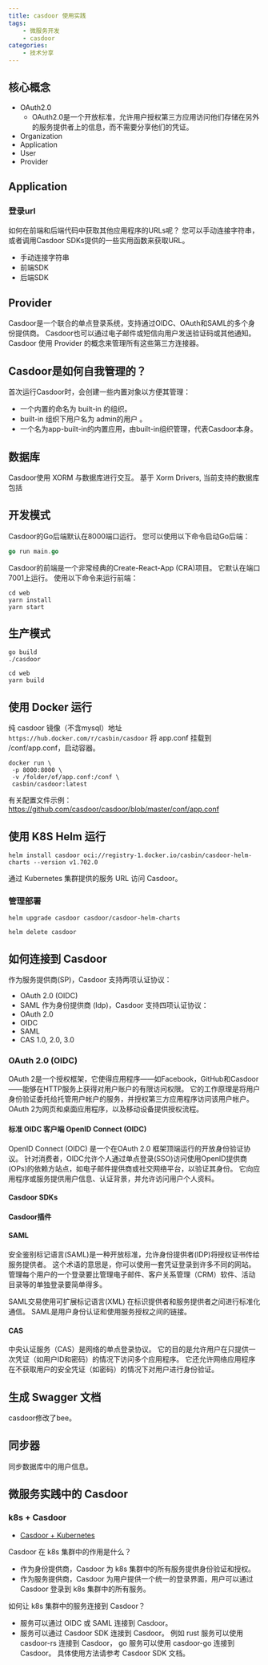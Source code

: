 ```yaml
---
title: casdoor 使用实践
tags: 
    - 微服务开发
    - casdoor
categories: 
    - 技术分享
---
```

## 核心概念
- OAuth2.0
    - OAuth2.0是一个开放标准，允许用户授权第三方应用访问他们存储在另外的服务提供者上的信息，而不需要分享他们的凭证。
- Organization
- Application
- User
- Provider

## Application
### 登录url
如何在前端和后端代码中获取其他应用程序的URLs呢？ 您可以手动连接字符串，或者调用Casdoor SDKs提供的一些实用函数来获取URL。
- 手动连接字符串
- 前端SDK
- 后端SDK

## Provider
Casdoor是一个联合的单点登录系统，支持通过OIDC、OAuth和SAML的多个身份提供商。 Casdoor也可以通过电子邮件或短信向用户发送验证码或其他通知。 Casdoor 使用 Provider 的概念来管理所有这些第三方连接器。

## Casdoor是如何自我管理的？
首次运行Casdoor时，会创建一些内置对象以方便其管理：

- 一个内置的命名为 built-in 的组织。
- built-in 组织下用户名为 admin的用户 。
- 一个名为app-built-in的内置应用，由built-in组织管理，代表Casdoor本身。

## 数据库
Casdoor使用 XORM 与数据库进行交互。 基于 Xorm Drivers, 当前支持的数据库包括


## 开发模式
Casdoor的Go后端默认在8000端口运行。 您可以使用以下命令启动Go后端：
```go
go run main.go
```

Casdoor的前端是一个非常经典的Create-React-App (CRA)项目。 它默认在端口7001上运行。 使用以下命令来运行前端：
```shell
cd web
yarn install
yarn start
```

## 生产模式
```shell
go build
./casdoor
```

```
cd web
yarn build
```

## 使用 Docker 运行
纯 casdoor 镜像（不含mysql）地址 `https://hub.docker.com/r/casbin/casdoor`
将 app.conf 挂载到 /conf/app.conf，启动容器。
```shell
docker run \
 -p 8000:8000 \
 -v /folder/of/app.conf:/conf \
 casbin/casdoor:latest
```

有关配置文件示例：https://github.com/casdoor/casdoor/blob/master/conf/app.conf


## 使用 K8S Helm 运行
```shell
helm install casdoor oci://registry-1.docker.io/casbin/casdoor-helm-charts --version v1.702.0
```
通过 Kubernetes 集群提供的服务 URL 访问 Casdoor。


### 管理部署
```shell
helm upgrade casdoor casdoor/casdoor-helm-charts
```

```shell
helm delete casdoor
```


## 如何连接到 Casdoor
作为服务提供商(SP)，Casdoor 支持两项认证协议：
- OAuth 2.0 (OIDC)
- SAML
作为身份提供商 (Idp)，Casdoor 支持四项认证协议：
- OAuth 2.0
- OIDC
- SAML
- CAS 1.0, 2.0, 3.0
### OAuth 2.0 (OIDC)
OAuth 2是一个授权框架，它使得应用程序——如Facebook，GitHub和Casdoor——能够在HTTP服务上获得对用户账户的有限访问权限。 它的工作原理是将用户身份验证委托给托管用户帐户的服务，并授权第三方应用程序访问该用户帐户。 OAuth 2为网页和桌面应用程序，以及移动设备提供授权流程。
#### 标准 OIDC 客户端 OpenID Connect (OIDC)
OpenID Connect (OIDC) 是一个在OAuth 2.0 框架顶端运行的开放身份验证协议。 针对消费者，OIDC允许个人通过单点登录(SSO)访问使用OpenID提供商(OPs)的依赖方站点，如电子邮件提供商或社交网络平台，以验证其身份。 它向应用程序或服务提供用户信息、认证背景，并允许访问用户个人资料。
#### Casdoor SDKs
#### Casdoor插件

#### SAML
安全鉴别标记语言(SAML)是一种开放标准，允许身份提供者(IDP)将授权证书传给服务提供者。 这个术语的意思是，你可以使用一套凭证登录到许多不同的网站。 管理每个用户的一个登录要比管理电子邮件、客户关系管理（CRM）软件、活动目录等的单独登录要简单得多。

SAML交易使用可扩展标记语言(XML) 在标识提供者和服务提供者之间进行标准化通信。 SAML是用户身份认证和使用服务授权之间的链接。

#### CAS
中央认证服务（CAS）是网络的单点登录协议。 它的目的是允许用户在只提供一次凭证（如用户ID和密码）的情况下访问多个应用程序。 它还允许网络应用程序在不获取用户的安全凭证（如密码）的情况下对用户进行身份验证。


## 生成 Swagger 文档
casdoor修改了bee。
## 同步器
同步数据库中的用户信息。



## 微服务实践中的 Casdoor
### k8s + Casdoor
- [Casdoor + Kubernetes](https://casdoor.org/docs/deploy/kubernetes)

Casdoor 在 k8s 集群中的作用是什么？
- 作为身份提供商，Casdoor 为 k8s 集群中的所有服务提供身份验证和授权。
- 作为服务提供商，Casdoor 为用户提供一个统一的登录界面，用户可以通过 Casdoor 登录到 k8s 集群中的所有服务。

如何让 k8s 集群中的服务连接到 Casdoor？
- 服务可以通过 OIDC 或 SAML 连接到 Casdoor。
- 服务可以通过 Casdoor SDK 连接到 Casdoor。
例如 rust 服务可以使用 casdoor-rs 连接到 Casdoor， go 服务可以使用 casdoor-go 连接到 Casdoor。
具体使用方法请参考 Casdoor SDK 文档。